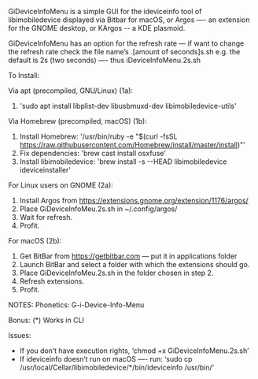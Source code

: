 GiDeviceInfoMenu is a simple GUI for the ideviceinfo tool of libimobiledevice displayed via Bitbar for macOS, or Argos —- an extension for the GNOME desktop, or KArgos -- a KDE plasmoid.

GiDeviceInfoMenu has an option for the refresh rate — if want to change the refresh rate check the file name’s .[amount of seconds]s.sh
e.g. the default is 2s (two seconds) —- thus iDeviceInfoMenu.2s.sh

To Install:

Via apt (precompiled, GNU/Linux) (1a):
1) 'sudo apt install libplist-dev libusbmuxd-dev libimobiledevice-utils'

Via Homebrew (precompiled, macOS) (1b):
1) Install Homebrew: '/usr/bin/ruby -e "$(curl -fsSL https://raw.githubusercontent.com/Homebrew/install/master/install)”'
2) Fix dependencies: 'brew cast install osxfuse'
3) Install libimobiledevice: 'brew install -s --HEAD libimobiledevice ideviceinstaller'

For Linux users on GNOME (2a):
1) Install Argos from https://extensions.gnome.org/extension/1176/argos/
2) Place GiDeviceInfoMeu.2s.sh in ~/.config/argos/
3) Wait for refresh.
4) Profit.

For macOS (2b):
1) Get BitBar from https://getbitbar.com — put it in applications folder
2) Launch BitBar and select a folder with which the extensions should go.
3) Place GiDeviceInfoMeu.2s.sh in the folder chosen in step 2.
4) Refresh extensions.
5) Profit.

NOTES:
Phonetics: G-i-Device-Info-Menu

Bonus:
(*) Works in CLI

Issues:
- If you don’t have execution rights, ‘chmod +x GiDeviceInfoMenu.2s.sh’
- If ideviceinfo doesn’t run on macOS —- run: ‘sudo cp /usr/local/Cellar/libimobiledevice/*/bin/ideviceinfo /usr/bin/‘
